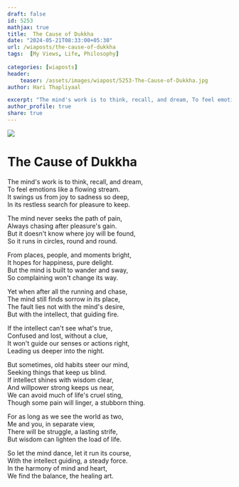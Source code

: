 ```yaml
---
draft: false
id: 5253 
mathjax: true        
title:  The Cause of Dukkha          
date: "2024-05-21T08:33:00+05:30"        
url: /wiaposts/the-cause-of-dukkha        
tags:  [My Views, Life, Philosophy]         
        
categories: [wiaposts] 
header:        
    teaser: /assets/images/wiapost/5253-The-Cause-of-Dukkha.jpg        
author: Hari Thapliyaal        

excerpt: "The mind's work is to think, recall, and dream, To feel emotions like a flowing stream. It swings us from joy to sadness so deep, In its restless search for pleasure to keep. The mind never seeks the path of"
author_profile: true        
share: true        
---
```

![](/assets/images/wiapost/5253-The-Cause-of-Dukkha.jpg)
  
# The Cause of Dukkha   
 
The mind's work is to think, recall, and dream,  
To feel emotions like a flowing stream.  
It swings us from joy to sadness so deep,  
In its restless search for pleasure to keep.

The mind never seeks the path of pain,  
Always chasing after pleasure's gain.  
But it doesn't know where joy will be found,  
So it runs in circles, round and round.

From places, people, and moments bright,  
It hopes for happiness, pure delight.  
But the mind is built to wander and sway,  
So complaining won't change its way.

Yet when after all the running and chase,  
The mind still finds sorrow in its place,  
The fault lies not with the mind's desire,  
But with the intellect, that guiding fire.

If the intellect can't see what's true,  
Confused and lost, without a clue,  
It won't guide our senses or actions right,  
Leading us deeper into the night.

But sometimes, old habits steer our mind,  
Seeking things that keep us blind.  
If intellect shines with wisdom clear,  
And willpower strong keeps us near,  
We can avoid much of life's cruel sting,  
Though some pain will linger, a stubborn thing.

For as long as we see the world as two,  
Me and you, in separate view,  
There will be struggle, a lasting strife,  
But wisdom can lighten the load of life.

So let the mind dance, let it run its course,  
With the intellect guiding, a steady force.  
In the harmony of mind and heart,  
We find the balance, the healing art.


